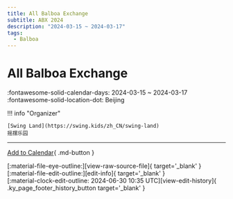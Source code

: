 ```yaml
---
title: All Balboa Exchange
subtitle: ABX 2024
description: "2024-03-15 ~ 2024-03-17"
tags:
  - Balboa
---
```


# All Balboa Exchange 

:fontawesome-solid-calendar-days: 2024-03-15 ~ 2024-03-17  
:fontawesome-solid-location-dot: Beijing  

!!! info "Organizer"

    [Swing Land](https://swing.kids/zh_CN/swing-land)  
    摇摆乐园  

---

[Add to Calendar](https://swing.news/ics/2024/zh_CN/all-balboa-exchange-2024){ .md-button }

<div class="ky_page_footer" markdown>
<div class="ky_page_footer_trailing" markdown="span">
[:material-file-eye-outline:][view-raw-source-file]{ target='_blank' }
[:material-file-edit-outline:][edit-info]{ target='_blank' }
</div>
<div class="ky_page_footer_leading" markdown="span">
[:material-clock-edit-outline: 2024-06-30 10:35 UTC][view-edit-history]{ .ky_page_footer_history_button target='_blank' }
</div>
</div>

[view-raw-source-file]: https://github.com/swingdance/events/blob/main/2024/zh_CN/all-balboa-exchange-2024.json "View Raw Source File"
[edit-info]: https://github.com/swingdance/events/issues/new?assignees=&labels=update+event&projects=&template=03-update_entity.yml&title=%5B2024%2Fzh_CN%5D%20Update%20Event%3A%20All%20Balboa%20Exchange&region=zh_CN&year=2024&id=all-balboa-exchange-2024&name=All%20Balboa%20Exchange&org_id=swing-land "Edit Info"

[view-edit-history]: https://github.com/swingdance/events/commits/main/2024/zh_CN/all-balboa-exchange-2024.json "View Edit History"
